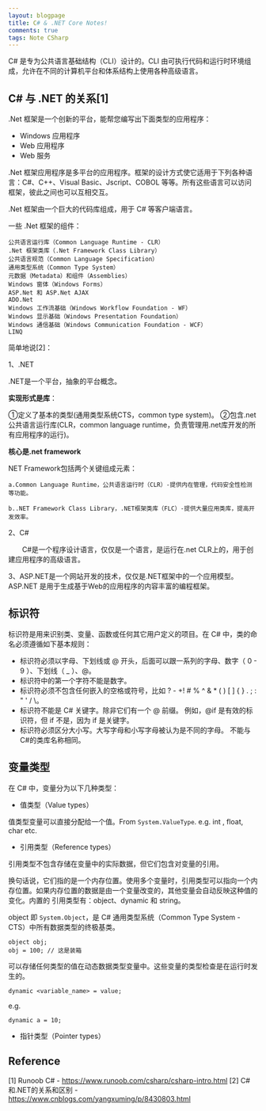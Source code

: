 ```yaml
---
layout: blogpage
title: C# & .NET Core Notes!
comments: true
tags: Note CSharp
---
```


C# 是专为公共语言基础结构（CLI）设计的。CLI 由可执行代码和运行时环境组成，允许在不同的计算机平台和体系结构上使用各种高级语言。

## C# 与 .NET 的关系[1]

.Net 框架是一个创新的平台，能帮您编写出下面类型的应用程序：

- Windows 应用程序
- Web 应用程序
- Web 服务

.Net 框架应用程序是多平台的应用程序。框架的设计方式使它适用于下列各种语言：C#、C++、Visual Basic、Jscript、COBOL 等等。所有这些语言可以访问框架，彼此之间也可以互相交互。

.Net 框架由一个巨大的代码库组成，用于 C# 等客户端语言。

一些 .Net 框架的组件：

    公共语言运行库（Common Language Runtime - CLR）
    .Net 框架类库（.Net Framework Class Library）
    公共语言规范（Common Language Specification）
    通用类型系统（Common Type System）
    元数据（Metadata）和组件（Assemblies）
    Windows 窗体（Windows Forms）
    ASP.Net 和 ASP.Net AJAX
    ADO.Net
    Windows 工作流基础（Windows Workflow Foundation - WF）
    Windows 显示基础（Windows Presentation Foundation）
    Windows 通信基础（Windows Communication Foundation - WCF）
    LINQ

简单地说[2]：

1、.NET

.NET是一个平台，抽象的平台概念。

**实现形式是库**：

①定义了基本的类型(通用类型系统CTS，common type system)。
②包含.net公共语言运行库(CLR，common language runtime，负责管理用.net库开发的所有应用程序的运行)。

**核心是.net framework**

NET Framework包括两个关键组成元素：

    a.Common Language Runtime，公共语言运行时（CLR）-提供内在管理，代码安全性检测等功能。

    b..NET Framework Class Library，.NET框架类库（FLC）-提供大量应用类库，提高开发效率。

 

2、C#

　　C#是一个程序设计语言，仅仅是一个语言，是运行在.net CLR上的，用于创建应用程序的高级语言。

 

3、ASP.NET是一个网站开发的技术，仅仅是.NET框架中的一个应用模型。　　
ASP.NET 是用于生成基于Web的应用程序的内容丰富的编程框架。

## 标识符

标识符是用来识别类、变量、函数或任何其它用户定义的项目。在 C# 中，类的命名必须遵循如下基本规则：

- 标识符必须以字母、下划线或 @ 开头，后面可以跟一系列的字母、数字（ 0 - 9 ）、下划线（ _ ）、@。
- 标识符中的第一个字符不能是数字。
- 标识符必须不包含任何嵌入的空格或符号，比如 ? - +! # % ^ & * ( ) [ ] { } . ; : " ' / \。
- 标识符不能是 C# 关键字。除非它们有一个 @ 前缀。 例如，@if 是有效的标识符，但 if 不是，因为 if 是关键字。
- 标识符必须区分大小写。大写字母和小写字母被认为是不同的字母。
不能与C#的类库名称相同。


## 变量类型

在 C# 中，变量分为以下几种类型：

- 值类型（Value types）

值类型变量可以直接分配给一个值。From `System.ValueType`. e.g. int , float, char etc.

- 引用类型（Reference types）

引用类型不包含存储在变量中的实际数据，但它们包含对变量的引用。

换句话说，它们指的是一个内存位置。使用多个变量时，引用类型可以指向一个内存位置。如果内存位置的数据是由一个变量改变的，其他变量会自动反映这种值的变化。内置的 引用类型有：object、dynamic 和 string。

object 即 `System.Object`，是 C# 通用类型系统（Common Type System - CTS）中所有数据类型的终极基类。

    object obj;
    obj = 100; // 这是装箱

可以存储任何类型的值在动态数据类型变量中。这些变量的类型检查是在运行时发生的。

    dynamic <variable_name> = value;

e.g.

    dynamic a = 10;


- 指针类型（Pointer types）

## Reference

[1] Runoob C# - https://www.runoob.com/csharp/csharp-intro.html
[2] C#和.NET的关系和区别 - https://www.cnblogs.com/yangxuming/p/8430803.html